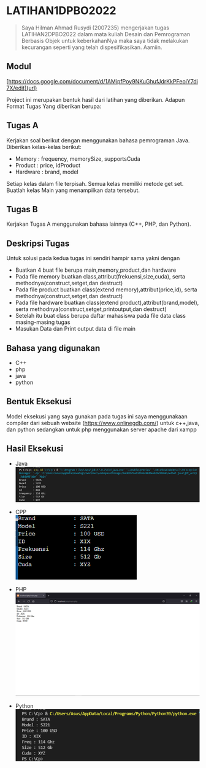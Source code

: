 # LATIHAN1DPBO2022

>Saya Hilman Ahmad Rusydi (2007235) mengerjakan tugas LATIHAN2DPBO2022 dalam mata kuliah Desain dan Pemrograman Berbasis Objek untuk keberkahanNya maka saya tidak melakukan kecurangan seperti yang telah dispesifikasikan. Aamiin.

## Modul
[https://docs.google.com/document/d/1AMjpfPoy9NKuGhufJdrKkPFeoiY7di7X/edit](url)

Project ini merupakan bentuk hasil dari latihan yang diberikan.
Adapun Format Tugas Yang diberikan berupa:

## Tugas A
Kerjakan soal berikut dengan menggunakan bahasa pemrograman Java.
Diberikan kelas-kelas berikut:
- Memory : frequency, memorySize, supportsCuda
- Product : price, idProduct
- Hardware : brand, model
        
Setiap kelas dalam file terpisah.
Semua kelas memiliki metode get set.
Buatlah kelas Main yang menampilkan data tersebut.

## Tugas B
Kerjakan Tugas A menggunakan bahasa lainnya (C++, PHP, dan Python).

## Deskripsi Tugas
Untuk solusi pada kedua tugas ini sendiri hampir sama yakni dengan
- Buatkan 4 buat file berupa main,memory,product,dan hardware
- Pada file memory buatkan class,attribut(frekuensi,size,cuda), serta methodnya(construct,setget,dan destruct)
- Pada file product buatkan class(extend memory),attribut(price,id), serta methodnya(construct,setget,dan destruct)
- Pada file hardware buatkan class(extend product),attribut(brand,model), serta methodnya(construct,setget,printoutput,dan destruct)
- Setelah itu buat class berupa daftar mahasiswa pada file data class masing-masing tugas
- Masukan Data dan Print output data di file main

## Bahasa yang digunakan
- C++
- php
- java
- python

## Bentuk Eksekusi
Model eksekusi yang saya gunakan pada tugas ini saya menggunakaan compiler dari sebuah website (https://www.onlinegdb.com/) untuk c++,java, dan python
sedangkan untuk php menggunakan server apache dari xampp

## Hasil Eksekusi
- Java  
![alt text](https://github.com/Ahmad1321/LATIHAN2DPBO2022/blob/main/ss/java.png)  
  
- CPP  
![alt text](https://github.com/Ahmad1321/LATIHAN2DPBO2022/blob/main/ss/cpp.png)  

- PHP
![alt text](https://github.com/Ahmad1321/LATIHAN2DPBO2022/blob/main/ss/php.png)  

- Python  
![alt text](https://github.com/Ahmad1321/LATIHAN2DPBO2022/blob/main/ss/py.png)  
 


